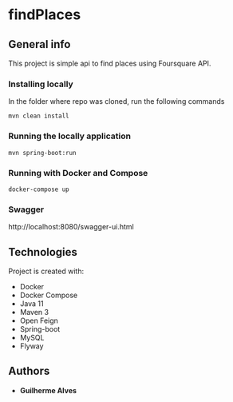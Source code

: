 # findPlaces

## General info
This project is simple api to find places using Foursquare API.

### Installing locally

In the folder where repo was cloned, run the following commands

```
mvn clean install
```

### Running the locally application

```
mvn spring-boot:run
```

### Running with Docker and Compose

```
docker-compose up
```

### Swagger
http://localhost:8080/swagger-ui.html

## Technologies
Project is created with:
* Docker
* Docker Compose
* Java 11
* Maven 3
* Open Feign
* Spring-boot
* MySQL
* Flyway


## Authors

* **Guilherme Alves**

